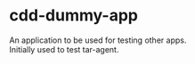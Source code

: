 # cdd-dummy-app

An application to be used for testing other apps.  
Initially used to test tar-agent.  
